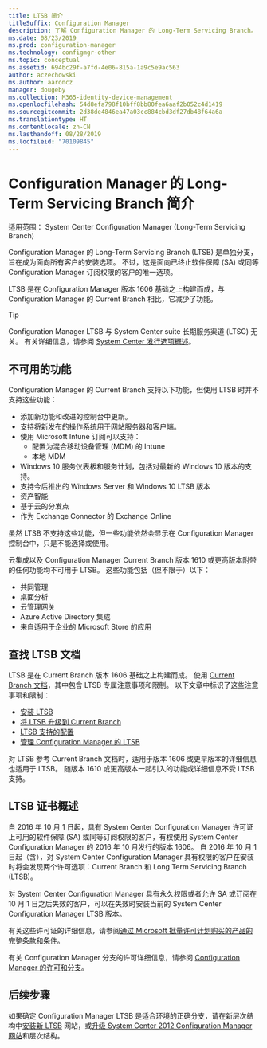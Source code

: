 ```yaml
---
title: LTSB 简介
titleSuffix: Configuration Manager
description: 了解 Configuration Manager 的 Long-Term Servicing Branch。
ms.date: 08/23/2019
ms.prod: configuration-manager
ms.technology: configmgr-other
ms.topic: conceptual
ms.assetid: 694bc29f-a7fd-4e06-815a-1a9c5e9ac563
author: aczechowski
ms.author: aaroncz
manager: dougeby
ms.collection: M365-identity-device-management
ms.openlocfilehash: 54d8efa798f10bff8bb80fea6aaf2b052c4d1419
ms.sourcegitcommit: 2d38de4846ea47a03cc884cbd3df27db48f64a6a
ms.translationtype: HT
ms.contentlocale: zh-CN
ms.lasthandoff: 08/28/2019
ms.locfileid: "70109845"
---
```

# <a name="introduction-to-the-long-term-servicing-branch-of-configuration-manager"></a>Configuration Manager 的 Long-Term Servicing Branch 简介

适用范围：  System Center Configuration Manager (Long-Term Servicing Branch)

Configuration Manager 的 Long-Term Servicing Branch (LTSB) 是单独分支，旨在成为面向所有客户的安装选项。 不过，这是面向已终止软件保障 (SA) 或同等 Configuration Manager 订阅权限的客户的唯一选项。

LTSB 是在 Configuration Manager 版本 1606 基础之上构建而成，与 Configuration Manager 的 Current Branch 相比，它减少了功能。

> [!TIP]   
> Configuration Manager LTSB 与 System Center suite 长期服务渠道 (LTSC) 无关。 有关详细信息，请参阅 [System Center 发行选项概述](https://docs.microsoft.com/system-center/ltsc-and-sac-overview)。

## <a name="features-that-arent-available"></a>不可用的功能

Configuration Manager 的 Current Branch 支持以下功能，但使用 LTSB 时并不支持这些功能：

- 添加新功能和改进的控制台中更新。
- 支持将新发布的操作系统用于网站服务器和客户端。
- 使用 Microsoft Intune 订阅可以支持：
  - 配置为混合移动设备管理 (MDM) 的 Intune
  - 本地 MDM
- Windows 10 服务仪表板和服务计划，包括对最新的 Windows 10 版本的支持。  
- 支持今后推出的 Windows Server 和 Windows 10 LTSB 版本
- 资产智能
- 基于云的分发点
- 作为 Exchange Connector 的 Exchange Online    

虽然 LTSB 不支持这些功能，但一些功能依然会显示在 Configuration Manager 控制台中，只是不能选择或使用。

云集成以及 Configuration Manager Current Branch 版本 1610 或更高版本附带的任何功能均不可用于 LTSB。 这些功能包括（但不限于）以下：<!--SCCMDocs#1823-->

- 共同管理
- 桌面分析
- 云管理网关
- Azure Active Directory 集成
- 来自适用于企业的 Microsoft Store 的应用

## <a name="find-ltsb-documentation"></a>查找 LTSB 文档

LTSB 是在 Current Branch 版本 1606 基础之上构建而成。 使用 [Current Branch 文档](https://docs.microsoft.com/sccm/)，其中包含 LTSB 专属注意事项和限制。 以下文章中标识了这些注意事项和限制：

- [安装 LTSB](install-the-ltsb.md)
- [将 LTSB 升级到 Current Branch](convert-to-current-branch.md)
- [LTSB 支持的配置](supported-configurations-for-ltsb.md)
- [管理 Configuration Manager 的 LTSB](manage-the-ltsb.md)

对 LTSB 参考 Current Branch 文档时，适用于版本 1606 或更早版本的详细信息也适用于 LTSB。 随版本 1610 或更高版本一起引入的功能或详细信息不受 LTSB 支持。

## <a name="licensing-overview-for-the-ltsb"></a>LTSB 证书概述   

自 2016 年 10 月 1 日起，具有 System Center Configuration Manager 许可证上可用的软件保障 (SA) 或同等订阅权限的客户，有权使用 System Center Configuration Manager 的 2016 年 10 月发行的版本 1606。 自 2016 年 10 月 1 日起（含），对 System Center Configuration Manager 具有权限的客户在安装时将会发现两个许可选项：Current Branch 和 Long Term Servicing Branch (LTSB)。

对 System Center Configuration Manager 具有永久权限或者允许 SA 或订阅在 10 月 1 日之后失效的客户，可以在失效时安装当前的 System Center Configuration Manager LTSB 版本。

有关这些许可证的详细信息，请参阅[通过 Microsoft 批量许可计划购买的产品的完整条款和条件](https://go.microsoft.com/fwlink/?LinkId=800052)。

有关 Configuration Manager 分支的许可详细信息，请参阅 [Configuration Manager 的许可和分支](learn-more-editions.md)。

## <a name="next-steps"></a>后续步骤

如果确定 Configuration Manager LTSB 是适合环境的正确分支，请在新层次结构中[安装新 LTSB](/sccm/core/understand/install-the-ltsb#install-a-new-site) 网站，或[升级 System Center 2012 Configuration Manager 网站](/sccm/core/understand/install-the-ltsb#upgrade-from-system-center-2012-configuration-manager)和层次结构。
